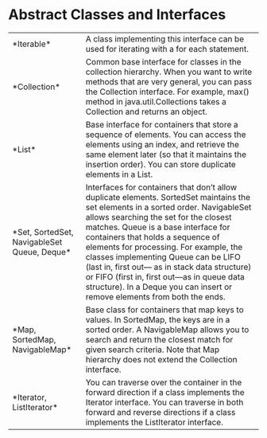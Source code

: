 Abstract Classes and Interfaces
====================

<table>
<tr>
    <td>*Iterable*</td>  
    <td>A class implementing this interface can be used for iterating with a for each statement.</td>
</tr>
<tr>
<tr>
    <td>*Collection*</td>
    <td>Common base interface for classes in the collection hierarchy. When you want to write 
methods that are very general, you can pass the Collection interface.
For example, max() method in java.util.Collections takes a Collection and
returns an object.
    </td>
</tr>
<tr>
    <td>*List*</td>
    <td>Base interface for containers that store a sequence of elements. You can access the
elements using an index, and retrieve the same element later (so that it maintains
the insertion order). You can store duplicate elements in a List.
    </td>
</tr>
<tr>
    <td>*Set, SortedSet,
NavigableSet
Queue, Deque*
    </td>
    <td>Interfaces for containers that don’t allow duplicate elements. SortedSet maintains
the set elements in a sorted order. NavigableSet allows searching the set for the
closest matches.
Queue is a base interface for containers that holds a sequence of elements for
processing. For example, the classes implementing Queue can be LIFO (last in,
first out— as in stack data structure) or FIFO (first in, first out—as in queue data
structure). In a Deque you can insert or remove elements from both the ends.
    </td>
</tr>
<tr>
    <td>*Map, SortedMap, NavigableMap*</td>
    <td>Base class for containers that map keys to values. In SortedMap, the keys are in a
sorted order. A NavigableMap allows you to search and return the closest match
for given search criteria. Note that Map hierarchy does not extend the Collection
interface.</td>
</tr>
<tr>
    <td>*Iterator, ListIterator*</td>
    <td>You can traverse over the container in the forward direction if a class implements
the Iterator interface. You can traverse in both forward and reverse directions if a
class implements the ListIterator interface.
    </td>
</tr>
</table>
